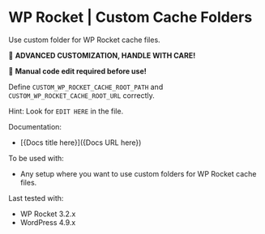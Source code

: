 # WP Rocket | Custom Cache Folders

Use custom folder for WP Rocket cache files. 

🚧 **ADVANCED CUSTOMIZATION, HANDLE WITH CARE!**

📝 **Manual code edit required before use!**

Define `CUSTOM_WP_ROCKET_CACHE_ROOT_PATH` and `CUSTOM_WP_ROCKET_CACHE_ROOT_URL` correctly. 

Hint: Look for `EDIT HERE` in the file. 

Documentation:
* [{Docs title here}]({Docs URL here})

To be used with:
* Any setup where you want to use custom folders for WP Rocket cache files. 

Last tested with:
* WP Rocket 3.2.x
* WordPress 4.9.x
